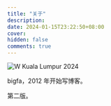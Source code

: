 ```yaml
---
title: "关于"
description:
date: 2024-01-15T23:22:50+08:00
cover:
hidden: false
comments: true
---
```


![W Kuala Lumpur 2024](https://static.fatesinger.com/2024/01/92na8vk3hhk9blsb.jpg)

bigfa，2012 年开始写博客。

第二版。
